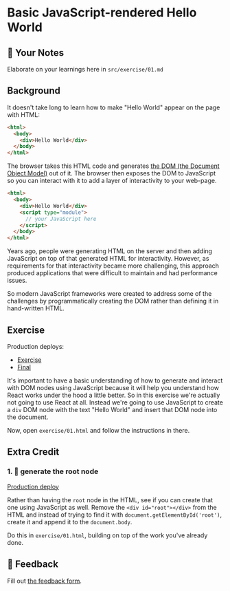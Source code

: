 # Basic JavaScript-rendered Hello World

## 📝 Your Notes

Elaborate on your learnings here in `src/exercise/01.md`

## Background

It doesn't take long to learn how to make "Hello World" appear on the page with
HTML:

```html
<html>
  <body>
    <div>Hello World</div>
  </body>
</html>
```

The browser takes this HTML code and generates
[the DOM (the Document Object Model)](https://developer.mozilla.org/en-US/docs/Web/API/Document_Object_Model/Introduction)
out of it. The browser then exposes the DOM to JavaScript so you can interact
with it to add a layer of interactivity to your web-page.

```html
<html>
  <body>
    <div>Hello World</div>
    <script type="module">
      // your JavaScript here
    </script>
  </body>
</html>
```

Years ago, people were generating HTML on the server and then adding JavaScript
on top of that generated HTML for interactivity. However, as requirements for
that interactivity became more challenging, this approach produced applications
that were difficult to maintain and had performance issues.

So modern JavaScript frameworks were created to address some of the challenges
by programmatically creating the DOM rather than defining it in hand-written
HTML.

## Exercise

Production deploys:

- [Exercise](http://react-fundamentals-next.netlify.app/isolated/exercise/01.html)
- [Final](http://react-fundamentals-next.netlify.app/isolated/final/01.html)

It's important to have a basic understanding of how to generate and interact
with DOM nodes using JavaScript because it will help you understand how React
works under the hood a little better. So in this exercise we're actually not
going to use React at all. Instead we're going to use JavaScript to create a
`div` DOM node with the text "Hello World" and insert that DOM node into the
document.

Now, open `exercise/01.html` and follow the instructions in there.

## Extra Credit

### 1. 💯 generate the root node

[Production deploy](http://react-fundamentals-next.netlify.app/isolated/final/01.extra-1.html)

Rather than having the `root` node in the HTML, see if you can create that one
using JavaScript as well. Remove the `<div id="root"></div>` from the HTML and
instead of trying to find it with `document.getElementById('root')`, create it
and append it to the `document.body`.

Do this in `exercise/01.html`, building on top of the work you've already done.

## 🦉 Feedback

Fill out
[the feedback form](https://ws.kcd.im/?ws=React%20Fundamentals%20%E2%9A%9B&e=01%3A%20Basic%20JavaScript-rendered%20Hello%20World&em=).

